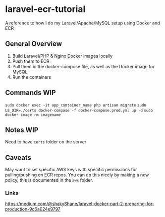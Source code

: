 # laravel-ecr-tutorial
A reference to how I do my Laravel/Apache/MySQL setup using Docker and ECR


## General Overview

1. Build Laravel/PHP & Nginx Docker images locally
2. Push them to ECR
3. Pull them in the docker-compose file, as well as the Docker image for MySQL
4. Run the containers


## Commands WIP
`sudo docker exec -it app_container_name php artisan migrate`
`sudo LE_DIR=./certs docker-compose -f docker-compose.prod.yml up -d`
`sudo docker image rm imagename`

## Notes WIP

Need to have `certs` folder on the server

## Caveats
May want to set specific AWS keys with specific permissions for pulling/pushing on ECR repos.
You can do this nicely by making a new policy, this is documented in the `aws` folder.

### Links
https://medium.com/@shakyShane/laravel-docker-part-2-preparing-for-production-9c6a024e9797
